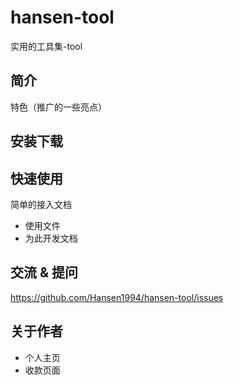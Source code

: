 # hansen-tool
实用的工具集-tool

## 简介
特色（推广的一些亮点）

## 安装下载

## 快速使用
简单的接入文档

- 使用文件
- 为此开发文档

## 交流 & 提问
https://github.com/Hansen1994/hansen-tool/issues

## 关于作者
- 个人主页
- 收款页面
